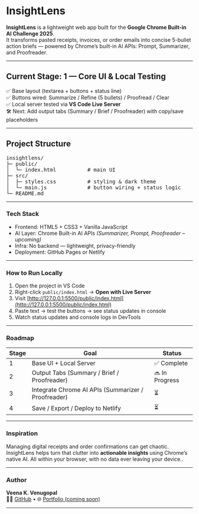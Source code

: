 # InsightLens

**InsightLens** is a lightweight web app built for the **Google Chrome Built-in AI Challenge 2025**.  
It transforms pasted receipts, invoices, or order emails into concise 5-bullet action briefs — powered by Chrome’s built-in AI APIs: Prompt, Summarizer, and Proofreader.

---

## Current Stage: 1 — Core UI & Local Testing
✅ Base layout (textarea + buttons + status line)  
✅ Buttons wired: Summarize / Refine (5 bullets) / Proofread / Clear  
✅ Local server tested via **VS Code Live Server**  
🛠️ Next: Add output tabs (Summary / Brief / Proofreader) with copy/save placeholders  

---

## Project Structure

<pre>insightlens/
├─ public/
│  └─ index.html          # main UI
├─ src/
│  ├─ styles.css          # styling & dark theme
│  └─ main.js             # button wiring + status logic
└─ README.md
</pre>

---

### Tech Stack
- Frontend: HTML5 + CSS3 + Vanilla JavaScript  
- AI Layer: Chrome Built-in AI APIs *(Summarizer, Prompt, Proofreader – upcoming)*  
- Infra: No backend — lightweight, privacy-friendly  
- Deployment: GitHub Pages or Netlify  

---

### How to Run Locally
1. Open the project in VS Code  
2. Right-click `public/index.html` → **Open with Live Server**  
3. Visit [http://127.0.0.1:5500/public/index.html](http://127.0.0.1:5500/public/index.html)  
4. Paste text → test the buttons → see status updates in console
5. Watch status updates and console logs in DevTools

---

### Roadmap
| Stage | Goal | Status |
|-------|------|--------|
| 1 | Base UI + Local Server | ✅ Complete |
| 2 | Output Tabs (Summary / Brief / Proofreader) | 🔜 In Progress |
| 3 | Integrate Chrome AI APIs (Summarizer / Proofreader) | ⏳ |
| 4 | Save / Export / Deploy to Netlify | ⏳ |

---

### Inspiration
Managing digital receipts and order confirmations can get chaotic.  
InsightLens helps turn that clutter into **actionable insights** using Chrome’s native AI.
All within your browser, with no data ever leaving your device..

---

### Author
**Veena K. Venugopal**  
👩‍💻 [GitHub](https://github.com/Veena-K-Venugopal) • 🌐 [Portfolio (coming soon)](#)

---

